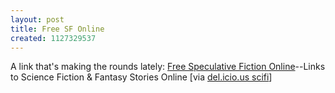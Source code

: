 ```yaml
---
layout: post
title: Free SF Online
created: 1127329537
---
```

A link that's making the rounds lately:  <a href="http://www.freesfonline.de/">Free Speculative Fiction Online</a>--Links to Science Fiction & Fantasy Stories Online [via <a href="http://del.icio.us/tag/scifi">del.icio.us scifi</a>]
